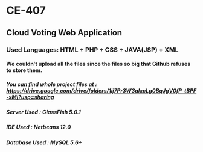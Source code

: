 # CE-407 #
## Cloud Voting Web Application ##
### Used Languages: HTML + PHP + CSS + JAVA(JSP) + XML ###
#### We couldn't upload all the files since the files so big that Github refuses to store them. ####
##### You can find whole project files at : https://drive.google.com/drive/folders/1ij7Pr3W3aIxcLg0BqJgV0fP_tBPF-xMj?usp=sharing #####

##### Server Used : GlassFish 5.0.1 #####
##### IDE Used : Netbeans 12.0 #####
##### Database Used : MySQL 5.6+ #####
